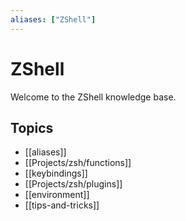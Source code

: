 ```yaml
---
aliases: ["ZShell"]
---
```


# ZShell

Welcome to the ZShell knowledge base.

## Topics

- [[aliases]]
- [[Projects/zsh/functions]]
- [[keybindings]]
- [[Projects/zsh/plugins]]
- [[environment]]
- [[tips-and-tricks]]
